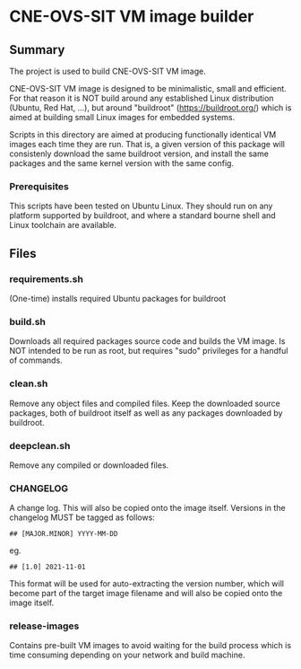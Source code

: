 # CNE-OVS-SIT VM image builder

## Summary

The project is used to build CNE-OVS-SIT VM image.

CNE-OVS-SIT VM image is designed to be minimalistic, small and efficient.
For that reason it is NOT build around any established Linux distribution
(Ubuntu, Red Hat, ...), but around "buildroot" (https://buildroot.org/)
which is aimed at building small Linux images for embedded systems.

Scripts in this directory are aimed at producing functionally identical VM
images each time they are run. That is, a given version of this package
will consistenly download the same buildroot version, and install the same
packages and the same kernel version with the same config.


### Prerequisites

This scripts have been tested on Ubuntu Linux. They should run on any platform
supported by buildroot, and where a standard bourne shell and Linux toolchain
are available.

## Files

### requirements.sh

(One-time) installs required Ubuntu packages for buildroot


### build.sh

Downloads all required packages source code and builds the VM image.
Is NOT intended to be run as root, but requires "sudo" privileges for a
handful of commands.

### clean.sh

Remove any object files and compiled files. Keep the downloaded source
packages, both of buildroot itself as well as any packages downloaded by
buildroot.

### deepclean.sh

Remove any compiled or downloaded files.

### CHANGELOG

A change log. This will also be copied onto the image itself.
Versions in the changelog MUST be tagged as follows:

~~~
## [MAJOR.MINOR] YYYY-MM-DD
~~~
eg.

~~~
## [1.0] 2021-11-01
~~~

This format will be used for auto-extracting the version
number, which will become part of the target image filename
and will also be copied onto the image itself.

### release-images
Contains pre-built VM images to avoid waiting for the build process
which is time consuming depending on your network and build machine.
